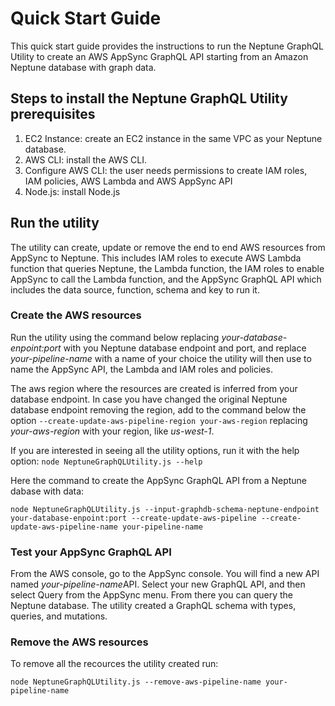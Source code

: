 # Quick Start Guide

This quick start guide provides the instructions to run the Neptune GraphQL Utility to create an AWS AppSync GraphQL API starting from an Amazon Neptune database with graph data.

## Steps to install the Neptune GraphQL Utility prerequisites

1. EC2 Instance: create an EC2 instance in the same VPC as your Neptune database.
2. AWS CLI: install the AWS CLI.
3. Configure AWS CLI: the user needs permissions to create IAM roles, IAM policies, AWS Lambda and AWS AppSync API 
3. Node.js: install Node.js

## Run the utility

The utility can create, update or remove the end to end AWS resources from AppSync to Neptune. This includes IAM roles to execute AWS Lambda function that queries Neptune, the Lambda function, the IAM roles to enable AppSync to call the Lambda function, and the AppSync GraphQL API which includes the data source, function, schema and key to run it.

### Create the AWS resources

Run the utility using the command below replacing *your-database-enpoint:port* with you Neptune database endpoint and port, and replace *your-pipeline-name* with a name of your choice the utility will then use to name the AppSync API, the Lambda and IAM roles and policies.

The aws region where the resources are created is inferred from your database endpoint. In case you have changed the original Neptune database endpoint removing the region, add to the command below the option `--create-update-aws-pipeline-region your-aws-region` replacing *your-aws-region* with your region, like *us-west-1*.

If you are interested in seeing all the utility options, run it with the help option: ```node NeptuneGraphQLUtility.js --help```

Here the command to create the AppSync GraphQL API from a Neptune dabase with data:

```node NeptuneGraphQLUtility.js --input-graphdb-schema-neptune-endpoint your-database-enpoint:port --create-update-aws-pipeline --create-update-aws-pipeline-name your-pipeline-name```

### Test your AppSync GraphQL API

From the AWS console, go to the AppSync console. You will find a new API named *your-pipeline-name*API.
Select your new GraphQL API, and then select Query from the AppSync menu. From there you can query the Neptune database. The utility created a GraphQL schema with types, queries, and mutations.


### Remove the AWS resources

To remove all the recources the utility created run:

```node NeptuneGraphQLUtility.js --remove-aws-pipeline-name your-pipeline-name```

